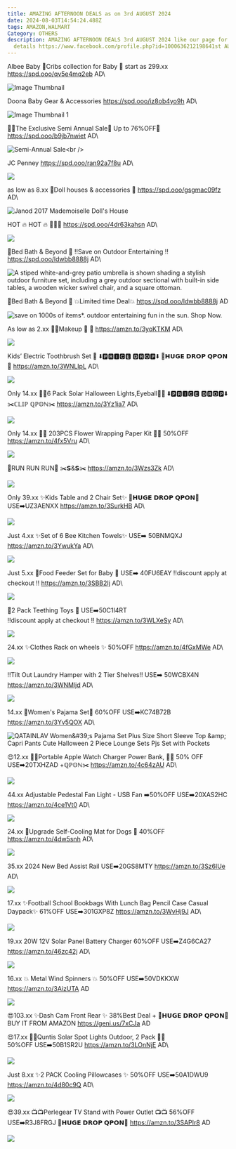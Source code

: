 ```yaml
---
title: AMAZING AFTERNOON DEALS as on 3rd AUGUST 2024
date: 2024-08-03T14:54:24.488Z
tags: AMAZON,WALMART
Category: OTHERS
description: AMAZING AFTERNOON DEALS 3rd AUGUST 2024 like our page for more
  details https://www.facebook.com/profile.php?id=1000636212198641st AUGUST
---
```

Albee Baby
💞Cribs collection for Baby 💞
 start as 299.xx
https://spd.ooo/qv5e4mq2eb
AD\
<!--StartFragment-->

![Image Thumbnail](https://s.turbifycdn.com/aah/albee-baby/peg-perego-siesta-high-chair-pure-white-albee-exclusive-229.jpg)

<!--EndFragment-->

Doona Baby Gear & Accessories 
https://spd.ooo/iz8ob4yo9h
AD\
<!--StartFragment-->

![Image Thumbnail 1](https://s.turbifycdn.com/aah/albee-baby/doona-liki-trike-s5-ocean-blue-21.jpg)

<!--EndFragment-->

💞💞The Exclusive Semi Annual Sale💞 Up to 76%OFF🚨
https://spd.ooo/b9jb7nwiet
AD\
<!--StartFragment-->

![Semi-Annual Sale\<br />](https://sep.turbifycdn.com/ty/cdn/albee-baby/jul09-2024-homepage-desktop-semi-annual.gif)

<!--EndFragment-->

JC Penney 
https://spd.ooo/ran92a7f8u
AD\
<!--StartFragment-->

![](https://jcpenney.scene7.com/is/image/JCPenney/DP0709202209010944M?hei=550&wid=550&op_usm=.4%2C.8%2C0%2C0&resmode=sharp2&op_sharpen=1)

<!--EndFragment-->

as low as 8.xx
💞Doll houses & accessories 💞
https://spd.ooo/gsgmac09fz
AD\
<!--StartFragment-->

![Janod 2017 Mademoiselle Doll's House](https://s.turbifycdn.com/aah/albee-baby/janod-2017-mademoiselle-doll-s-house-128.jpg)

<!--EndFragment-->

HOT 🔥 HOT 🔥 
📱📱📱
https://spd.ooo/4dr63kahsn
AD\
<!--StartFragment-->

![](https://images.samsung.com/is/image/samsung/assets/us/2407/smartphones/smartphones-updates-scomb6q6-430/MobilePCD_HD01_KV2-B6-PC.jpg?imwidth=768)

<!--EndFragment-->

💞Bed  Bath & Beyond 💞
‼️Save on Outdoor Entertaining ‼️
https://spd.ooo/ldwbb8888j
AD\
<!--StartFragment-->

![A stiped white-and-grey patio umbrella is shown shading a stylish outdoor furniture set, including a grey outdoor sectional with built-in side tables, a wooden wicker swivel chair, and a square ottoman.](https://ak1.ostkcdn.com/img/mxc/07252024_CA_1400x550_Promo1.svg?imwidth=3840)

<!--EndFragment-->

💞Bed  Bath & Beyond 💞
💥Limited time Deal💥
https://spd.ooo/ldwbb8888j
AD

<!--StartFragment-->

![save on 1000s of items\*. outdoor entertaining fun in the sun. Shop Now.](https://ak1.ostkcdn.com/img/mxc/07292024-MOPS-OutdoorFunInSun-CA_1400x550_DesktopA1.svg?imwidth=3840)

<!--EndFragment-->

As low as 2.xx
💋💋Makeup 💋 💋 
https://amzn.to/3yoKTKM
AD\
<!--StartFragment-->

![](https://m.media-amazon.com/images/I/717-q2sWnUL._SL1500_.jpg)

<!--EndFragment-->

Kids’ Electric Toothbrush Set 🦷
⬇️🅿🆁🅸🅲🅴 🅳🆁🅾🅿⬇️
💸𝗛𝗨𝗚𝗘 𝗗𝗥𝗢𝗣 𝗤𝗣𝗢𝗡💸
https://amzn.to/3WNLIpL
AD\
<!--StartFragment-->

![](https://m.media-amazon.com/images/I/71uk-JB26QL._AC_SL1500_.jpg)

<!--EndFragment-->

Only 14.xx
👿👿6 Pack Solar Halloween Lights,Eyeball👿👿 
⬇️🅿🆁🅸🅲🅴 🅳🆁🅾🅿⬇️
✂️ℂ𝕃𝕀ℙ ℚℙ𝕆ℕ✂️
https://amzn.to/3Yz1ia7
AD\
<!--StartFragment-->

![](https://m.media-amazon.com/images/I/71Rm852sLDL._AC_SL1500_.jpg)

<!--EndFragment-->

Only 14.xx
🌸🌺 203PCS Flower Wrapping Paper Kit 🌸🌺
50%OFF
https://amzn.to/4fx5Vru
AD\
<!--StartFragment-->

![](https://m.media-amazon.com/images/I/81W7luBbQTL._AC_SL1500_.jpg)

<!--EndFragment-->

💪RUN RUN RUN💪
✂️𝗦&𝗦✂️
https://amzn.to/3Wzs3Zk
AD\
<!--StartFragment-->

![](https://m.media-amazon.com/images/I/71mgBpijzML._SL1200_.jpg)

<!--EndFragment-->

Only 39.xx
✨Kids Table and 2 Chair Set✨
💸𝗛𝗨𝗚𝗘 𝗗𝗥𝗢𝗣 𝗤𝗣𝗢𝗡💸
USE➡️UZ3AENXX 
https://amzn.to/3SurkHB
AD\
<!--StartFragment-->

![](https://m.media-amazon.com/images/I/61XZp0gTT1L._AC_SL1500_.jpg)

<!--EndFragment-->

Just 4.xx
✨Set of 6 Bee Kitchen Towels✨
USE➡️ 50BNMQXJ
https://amzn.to/3YwukYa
AD\
<!--StartFragment-->

![](https://m.media-amazon.com/images/I/81WR8j0cEpL._AC_SL1500_.jpg)

<!--EndFragment-->

Just 5.xx
💞Food Feeder Set for Baby 💞
USE➡️ 40FU6EAY
‼️discount apply at checkout ‼️
https://amzn.to/3SBB2Ij
AD\
<!--StartFragment-->

![](https://m.media-amazon.com/images/I/61hIe5wooYL._SL1500_.jpg)

<!--EndFragment-->

💞2 Pack Teething Toys 💞
USE➡️50C1I4RT\
‼️discount apply at checkout ‼️
https://amzn.to/3WLXeSy 
AD\
<!--StartFragment-->

![](https://m.media-amazon.com/images/I/81p7LESTvNL._SL1500_.jpg)

<!--EndFragment-->

24.xx
✨Clothes Rack on wheels ✨
50%OFF
https://amzn.to/4fGxMWe
AD\
<!--StartFragment-->

![](https://m.media-amazon.com/images/I/71j9lALaPOL._AC_SL1500_.jpg)

<!--EndFragment-->

‼️Tilt Out Laundry Hamper with 2 Tier Shelves‼️
USE➡️ 50WCBX4N
https://amzn.to/3WNMljd
AD\
<!--StartFragment-->

![](https://m.media-amazon.com/images/I/719-9-+NX7L._AC_SL1500_.jpg)

<!--EndFragment-->

14.xx
👖Women's Pajama Set👖
60%OFF
USE➡️KC74B72B
https://amzn.to/3Yv5QOX
AD\
<!--StartFragment-->

![QATAINLAV Women\&#39;s Pajama Set Plus Size Short Sleeve Top \&amp; Capri Pants Cute Halloween 2 Piece Lounge Sets Pjs Set with Pockets](https://m.media-amazon.com/images/I/710r6xbXJyL._AC_SX425_.jpg)

<!--EndFragment-->

😍12.xx
🔌🔌Portable Apple Watch Charger Power Bank, 🔌🔌
50% OFF
USE➡️20TXHZAD +ℚℙ𝕆ℕ✂️
https://amzn.to/4c64zAU
AD\
<!--StartFragment-->

![](https://m.media-amazon.com/images/I/61xqAjIFH2L._AC_SL1500_.jpg)

<!--EndFragment-->

44.xx
Adjustable Pedestal Fan Light - USB Fan
➡️50%OFF
USE➡️20XAS2HC
https://amzn.to/4ce1Vt0
AD\
<!--StartFragment-->

![](https://m.media-amazon.com/images/I/71+6cDxqpmL._AC_SL1500_.jpg)

<!--EndFragment-->

24.xx
🐶Upgrade Self-Cooling Mat for 
Dogs  🐶 
40%OFF
https://amzn.to/4dw5snh
AD\
<!--StartFragment-->

![](https://m.media-amazon.com/images/I/81vEYF8CuTL._AC_SL1500_.jpg)

<!--EndFragment-->

35.xx
2024 New Bed Assist Rail
USE➡️20GS8MTY
https://amzn.to/3Sz6lUe
AD\
<!--StartFragment-->

![](https://m.media-amazon.com/images/I/713MPUa1wjL._AC_SL1500_.jpg)

<!--EndFragment-->

17.xx
✨Football School Bookbags With Lunch Bag Pencil Case Casual Daypack✨
61%OFF
USE➡️301GXP8Z
https://amzn.to/3WvHj9J
AD\
<!--StartFragment-->

![](https://m.media-amazon.com/images/I/61gW5JCcy2L._AC_SL1001_.jpg)

<!--EndFragment-->

19.xx
20W 12V Solar Panel Battery Charger 
60%OFF
USE➡️Z4G6CA27
https://amzn.to/46zc42j
AD\
<!--StartFragment-->

![](https://m.media-amazon.com/images/I/61xseajYS9L._AC_.jpg)

<!--EndFragment-->

16.xx
💥 Metal Wind Spinners 💥
50%OFF
USE➡️50VDKKXW
https://amzn.to/3AizUTA
AD

<!--StartFragment-->

![](https://m.media-amazon.com/images/I/81OrnSf0pTL._AC_SL1500_.jpg)

<!--EndFragment-->

😍103.xx
✨Dash Cam Front Rear ✨
38%Best Deal +
💸𝗛𝗨𝗚𝗘 𝗗𝗥𝗢𝗣 𝗤𝗣𝗢𝗡💸
BUY IT FROM AMAZON 
https://geni.us/7xCJa
AD

😍17.xx
🌟🌟Quntis Solar Spot Lights Outdoor,  2 Pack   🌟🌟\
50%OFF 
USE➡️50B1SR2U
https://amzn.to/3LOnNjE
AD\
<!--StartFragment-->

![](https://m.media-amazon.com/images/I/71BrDVgMqNL._AC_SL1500_.jpg)

<!--EndFragment-->

Just 8.xx
✨2 PACK Cooling Pillowcases ✨
50%OFF
USE➡️50A1DWU9\
https://amzn.to/4d80c9Q
AD\
<!--StartFragment-->

![](https://m.media-amazon.com/images/I/61nmn13QKmL._AC_SL1500_.jpg)

<!--EndFragment-->

😍39.xx
📺📺Perlegear TV Stand with Power Outlet 📺📺
56%OFF
USE➡️R3J8FRGJ
💸𝗛𝗨𝗚𝗘 𝗗𝗥𝗢𝗣 𝗤𝗣𝗢𝗡💸
https://amzn.to/3SAPIr8
AD

<!--StartFragment-->

![](https://m.media-amazon.com/images/I/71oA6Xf795L._AC_SL1500_.jpg)

<!--EndFragment-->